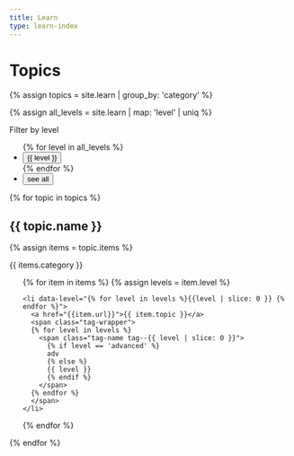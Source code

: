 ```yaml
---
title: Learn
type: learn-index
---
```


# Topics

{% assign topics = site.learn | group_by: 'category' %}

{% assign all_levels = site.learn | map: 'level' | uniq %}

<p class="filter-list-label">Filter by level</p>
<ul class="filter-list">
{% for level in all_levels %}
  <li><button type="button" data-controls="{{ level | slice: 0 }}" class="u-button-reset js-filter-toggle">{{ level }}</button></li>
{% endfor %}
  <li><button type="button" data-controls="reset" class="u-button-reset js-filter-toggle">see all</button></li>
</ul>

{% for topic in topics %}
  <h2>{{ topic.name }}</h2>

  {% assign items = topic.items %}

  {{ items.category }}
  <ul class="topic-list">
  {% for item in items  %}
    {% assign levels = item.level %}

    <li data-level="{% for level in levels %}{{level | slice: 0 }} {% endfor %}">
      <a href="{{item.url}}">{{ item.topic }}</a>
      <span class="tag-wrapper">
      {% for level in levels %}
        <span class="tag-name tag--{{ level | slice: 0 }}">
          {% if level == 'advanced' %}
          adv
          {% else %}
          {{ level }}
          {% endif %}
        </span>
      {% endfor %} 
      </span>
    </li>

  {% endfor %}
  </ul>
{% endfor %}
